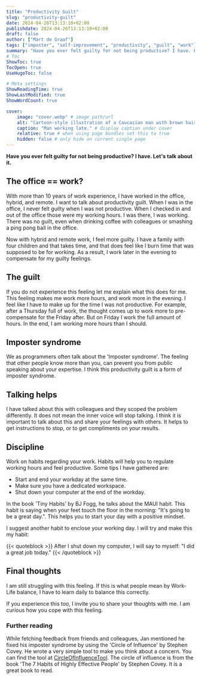 ```yaml
---
title: "Productivity Guilt"
slug: "productivity-guilt"
date: 2024-04-26T13:13:10+02:00
publishdate: 2024-04-26T13:13:10+02:00
draft: false
author: ["Mart de Graaf"]
tags: ["imposter", "self-improvement", "productivity", "guilt", "work"]
summary: "Have you ever felt guilty for not being productive? I have. Let's talk about it."
# Toc
ShowToc: true
TocOpen: true
UseHugoToc: false

# Meta settings
ShowReadingTime: true
ShowLastModified: true
ShowWordCount: true

cover:
    image: "cover.webp" # image path/url
    alt: "Cartoon-style illustration of a Caucasian man with brown hair and glasses, seated thoughtfully at a desk in an attic home office. The attic features a slanted roof with a small window through which moonlight streams in, enhancing the cozy yet cluttered setting with children’s toys and family photos. The image captures the late-night struggle of balancing productivity and family life, conveying a sense of mild stress and contemplation." # alt text
    caption: "Man working late." # display caption under cover
    relative: true # when using page bundles set this to true
    hidden: false # only hide on current single page
---
```


__Have you ever felt guilty for not being productive? I have. Let's talk about it.__

## The office == work?

With more than 10 years of work experience, I have worked in the office, hybrid, and remote.
I want to talk about productivity guilt. When I was in the office, I never felt guilty when I was not productive. When I checked in and out of the office those were my working hours. I was there, I was working. There was no guilt, even when drinking coffee with colleagues or smashing a ping pong ball in the office.

Now with hybrid and remote work, I feel more guilty. I have a family with four children and that takes time, and that does feel like I burn time that was supposed to be for working. As a result, I work later in the evening to compensate for my guilty feelings.

## The guilt

If you do not experience this feeling let me explain what this does for me. This feeling makes me work more hours, and work more in the evening. I feel like I have to make up for the time I was not productive. For example, after a Thursday full of work, the thought comes up to work more to pre-compensate for the Friday after. But on Friday I work the full amount of hours. In the end, I am working more hours than I should.

## Imposter syndrome

We as programmers often talk about the 'Imposter syndrome'. The feeling that other people know more than you, can prevent you from public speaking about your expertise. I think this productivity guilt is a form of imposter syndrome.

## Talking helps

I have talked about this with colleagues and they scoped the problem differently. It does not mean the inner voice will stop talking. I think it is important to talk about this and share your feelings with others. It helps to get instructions to stop, or to get compliments on your results.

## Discipline

Work on habits regarding your work. Habits will help you to regulate working hours and feel productive. Some tips I have gathered are:

- Start and end your workday at the same time.
- Make sure you have a dedicated workspace.
- Shut down your computer at the end of the workday.

In the book 'Tiny Habits' by BJ Fogg, he talks about the MAUI habit. This habit is saying when your feet touch the floor in the morning: "It's going to be a great day.". This helps you to start your day with a positive mindset.

I suggest another habit to enclose your working day. I will try and make this my habit:

{{< quoteblock >}}
After I shut down my computer, I will say to myself: "I did a great job today."
{{< /quoteblock >}}

## Final thoughts

I am still struggling with this feeling. If this is what people mean by Work-Life balance, I have to learn daily to balance this correctly.

If you experience this too, I invite you to share your thoughts with me. I am curious how you cope with this feeling.

### Further reading

While fetching feedback from friends and colleagues, Jan mentioned he fixed his imposter syndrome by using the 'Circle of Influence' by Stephen Covey. He wrote a very simple tool to make you think about a concern. You can find the tool at [CircleOfInfluenceTool](https://janterschure.github.io/CircleOfInfluenceTool/). The circle of influence is from the book 'The 7 Habits of Highly Effective People' by Stephen Covey. It is a great book to read.
